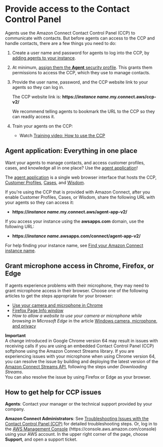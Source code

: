 # Provide access to the Contact Control Panel<a name="amazon-connect-contact-control-panel"></a>

Agents use the Amazon Connect Contact Control Panel \(CCP\) to communicate with contacts\. But before agents can access to the CCP and handle contacts, there are a few things you need to do: 

1. Create a user name and password for agents to log into the CCP, by [adding agents to your instance](user-management.md)\.

1. At minimum, [assign them the **Agent** security profile](assign-security-profile.md)\. This grants them permissions to access the CCP, which they use to manage contacts\. 

1. Provide the user name, password, and the CCP website link to your agents so they can log in\. 

   The CCP website link is: **https://*instance name*\.my\.connect\.aws/ccp\-v2/**

   We recommend telling agents to bookmark the URL to the CCP so they can readily access it\.

1. Train your agents on the CCP:
   + Watch [Training video: How to use the CCP](ccp-video-training.md)

## Agent application: Everything in one place<a name="use-agent-application"></a>

Want your agents to manage contacts, and access customer profiles, cases, and knowledge all in one place? Use the [agent application](agent-user-guide.md)\! 

The [agent application](agent-user-guide.md) is a single web browser interface that hosts the CCP, [Customer Profiles](use-customer-profiles.md), [Cases](use-cases.md), and [Wisdom](use-wisdom.md)\.

If you're using the CCP that is provided with Amazon Connect, after you enable Customer Profiles, Cases, or Wisdom, share the following URL with your agents so they can access it:
+ **https://*instance name*\.my\.connect\.aws/agent\-app\-v2/**

If you access your instance using the **awsapps\.com** domain, use the following URL: 
+ **https://*instance name*\.awsapps\.com/connect/agent\-app\-v2/**

For help finding your instance name, see [Find your Amazon Connect instance name](find-instance-name.md)\.

## Grant microphone access in Chrome, Firefox, or Edge<a name="accessing-microphone"></a>

If agents experience problems with their microphone, they may need to grant microphone access in their browser\. Choose one of the following articles to get the steps appropriate for your browser:
+ [Use your camera and microphone in Chrome](https://support.google.com/chrome/answer/2693767?hl=en)
+ [Firefox Page Info window](https://support.mozilla.org/en-US/kb/firefox-page-info-window)
+ *How to allow a website to use your camera or microphone while browsing in Microsoft Edge* in the article [Windows camera, microphone, and privacy](https://support.microsoft.com/en-us/windows/windows-camera-microphone-and-privacy-a83257bc-e990-d54a-d212-b5e41beba857)

**Important**  
A change introduced in Google Chrome version 64 may result in issues with receiving calls if you are using an embedded Contact Control Panel \(CCP\) softphone using the Amazon Connect Streams library\. If you are experiencing issues with your microphone when using Chrome version 64, you can resolve the issue by building and deploying the latest version of the [Amazon Connect Streams API](https://github.com/aws/amazon-connect-streams/blob/master/Documentation.md#downloading-streams), following the steps under *Downloading Streams*\.  
You can also resolve the issue by using Firefox or Edge as your browser\.

## How to get help for CCP issues<a name="how-to-get-help-for-ccp-issues"></a>

**Agents**: Contact your manager or the technical support provided by your company\. 

**Amazon Connect Administrators**: See [Troubleshooting Issues with the Contact Control Panel \(CCP\)](troubleshooting.md) for detailed troubleshooting steps\. Or, log in to the [AWS Management Console](https://console.aws.amazon.com/console) \(https://console\.aws\.amazon\.com/console\) using your AWS account\. In the upper right corner of the page, choose **Support**, and open a support ticket\.